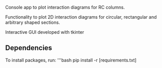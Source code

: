 Console app to plot interaction diagrams for RC columns.

Functionality to plot 2D interaction diagrams for circular, rectangular and arbitrary shaped sections.

Interactive GUI developed with tkinter

## Dependencies
To install packages, run:
'''bash
pip install -r [requirements.txt]